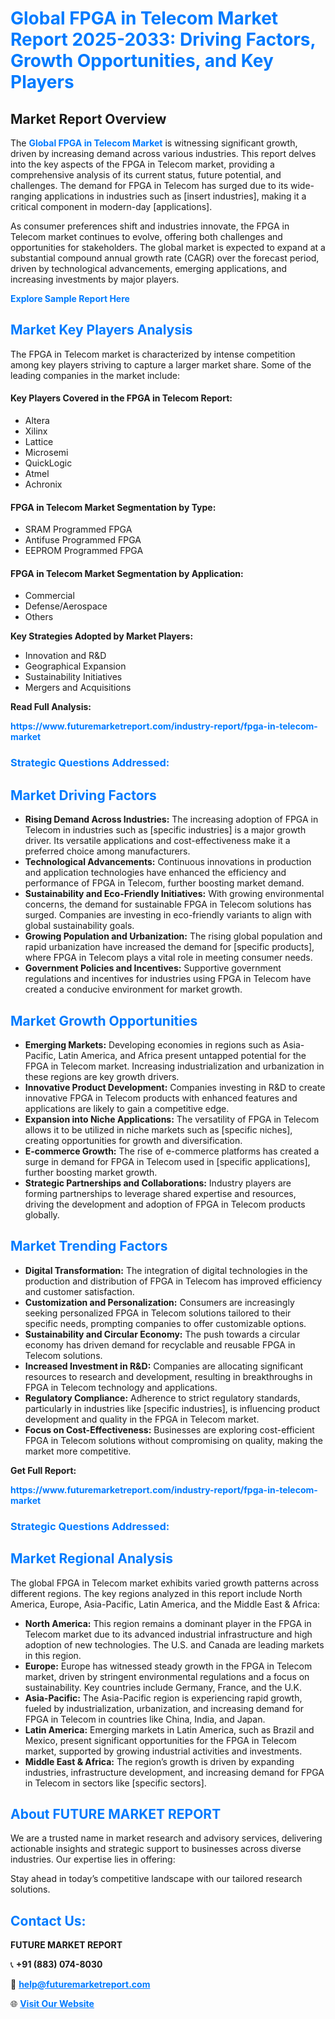 <h1 style="color: #007BFF;">Global FPGA in Telecom Market Report 2025-2033: Driving Factors, Growth Opportunities, and Key Players</h1>

<section id="overview">
<h2>Market Report Overview</h2>
<p>The <a href="https://www.futuremarketreport.com/industry-report/fpga-in-telecom-market" style="color: #007BFF; text-decoration: none;"><strong>Global FPGA in Telecom Market</strong></a> is witnessing significant growth, driven by increasing demand across various industries. This report delves into the key aspects of the FPGA in Telecom market, providing a comprehensive analysis of its current status, future potential, and challenges. The demand for FPGA in Telecom has surged due to its wide-ranging applications in industries such as [insert industries], making it a critical component in modern-day [applications].</p>
<p>As consumer preferences shift and industries innovate, the FPGA in Telecom market continues to evolve, offering both challenges and opportunities for stakeholders. The global market is expected to expand at a substantial compound annual growth rate (CAGR) over the forecast period, driven by technological advancements, emerging applications, and increasing investments by major players.</p>
</section>

<section id="overview">
<p><a href="https://www.futuremarketreport.com/request-sample/reportId=86053" style="color: #007BFF; text-decoration: none;"><strong>Explore Sample Report Here</strong></a></p>
</section>

<section id="key-players">
<h2 style="color: #007BFF;">Market Key Players Analysis</h2>
<p>The FPGA in Telecom market is characterized by intense competition among key players striving to capture a larger market share. Some of the leading companies in the market include:</p>
<h4>Key Players Covered in the FPGA in Telecom Report:</h4>
<ul><li>Altera</li><li>Xilinx</li><li>Lattice</li><li>Microsemi</li><li>QuickLogic</li><li>Atmel</li><li>Achronix</li></ul>
<h4>FPGA in Telecom Market Segmentation by Type:</h4>
<ul><li>SRAM Programmed FPGA</li><li>Antifuse Programmed FPGA</li><li>EEPROM Programmed FPGA</li></ul>

<h4>FPGA in Telecom Market Segmentation by Application:</h4>
<ul><li>Commercial</li><li>Defense/Aerospace</li><li>Others</li></ul>
<p><strong>Key Strategies Adopted by Market Players:</strong></p>
<ul>
<li>Innovation and R&D</li>
<li>Geographical Expansion</li>
<li>Sustainability Initiatives</li>
<li>Mergers and Acquisitions</li>
</ul>
</section>

<section>
<p><strong>Read Full Analysis: </strong></p><a href="https://www.futuremarketreport.com/industry-report/fpga-in-telecom-market" style="color: #007BFF; text-decoration: none;"><strong>https://www.futuremarketreport.com/industry-report/fpga-in-telecom-market</strong></a>
<h3 style="color: #007BFF;">Strategic Questions Addressed:</h3>
</section>

<section id="driving-factors">
<h2 style="color: #007BFF;">Market Driving Factors</h2>
<ul>
<li><strong>Rising Demand Across Industries:</strong> The increasing adoption of FPGA in Telecom in industries such as [specific industries] is a major growth driver. Its versatile applications and cost-effectiveness make it a preferred choice among manufacturers.</li>
<li><strong>Technological Advancements:</strong> Continuous innovations in production and application technologies have enhanced the efficiency and performance of FPGA in Telecom, further boosting market demand.</li>
<li><strong>Sustainability and Eco-Friendly Initiatives:</strong> With growing environmental concerns, the demand for sustainable FPGA in Telecom solutions has surged. Companies are investing in eco-friendly variants to align with global sustainability goals.</li>
<li><strong>Growing Population and Urbanization:</strong> The rising global population and rapid urbanization have increased the demand for [specific products], where FPGA in Telecom plays a vital role in meeting consumer needs.</li>
<li><strong>Government Policies and Incentives:</strong> Supportive government regulations and incentives for industries using FPGA in Telecom have created a conducive environment for market growth.</li>
</ul>
</section>

<section id="growth-opportunities">
<h2 style="color: #007BFF;">Market Growth Opportunities</h2>
<ul>
<li><strong>Emerging Markets:</strong> Developing economies in regions such as Asia-Pacific, Latin America, and Africa present untapped potential for the FPGA in Telecom market. Increasing industrialization and urbanization in these regions are key growth drivers.</li>
<li><strong>Innovative Product Development:</strong> Companies investing in R&D to create innovative FPGA in Telecom products with enhanced features and applications are likely to gain a competitive edge.</li>
<li><strong>Expansion into Niche Applications:</strong> The versatility of FPGA in Telecom allows it to be utilized in niche markets such as [specific niches], creating opportunities for growth and diversification.</li>
<li><strong>E-commerce Growth:</strong> The rise of e-commerce platforms has created a surge in demand for FPGA in Telecom used in [specific applications], further boosting market growth.</li>
<li><strong>Strategic Partnerships and Collaborations:</strong> Industry players are forming partnerships to leverage shared expertise and resources, driving the development and adoption of FPGA in Telecom products globally.</li>
</ul>
</section>

<section id="trending-factors">
<h2 style="color: #007BFF;">Market Trending Factors</h2>
<ul>
<li><strong>Digital Transformation:</strong> The integration of digital technologies in the production and distribution of FPGA in Telecom has improved efficiency and customer satisfaction.</li>
<li><strong>Customization and Personalization:</strong> Consumers are increasingly seeking personalized FPGA in Telecom solutions tailored to their specific needs, prompting companies to offer customizable options.</li>
<li><strong>Sustainability and Circular Economy:</strong> The push towards a circular economy has driven demand for recyclable and reusable FPGA in Telecom solutions.</li>
<li><strong>Increased Investment in R&D:</strong> Companies are allocating significant resources to research and development, resulting in breakthroughs in FPGA in Telecom technology and applications.</li>
<li><strong>Regulatory Compliance:</strong> Adherence to strict regulatory standards, particularly in industries like [specific industries], is influencing product development and quality in the FPGA in Telecom market.</li>
<li><strong>Focus on Cost-Effectiveness:</strong> Businesses are exploring cost-efficient FPGA in Telecom solutions without compromising on quality, making the market more competitive.</li>
</ul>
</section>

<section>
<p><strong>Get Full Report: </strong></p><a href="https://www.futuremarketreport.com/industry-report/fpga-in-telecom-market" style="color: #007BFF; text-decoration: none;"><strong>https://www.futuremarketreport.com/industry-report/fpga-in-telecom-market</strong></a>
<h3 style="color: #007BFF;">Strategic Questions Addressed:</h3>
</section>


<section id="regional-analysis">
<h2 style="color: #007BFF;">Market Regional Analysis</h2>
<p>The global FPGA in Telecom market exhibits varied growth patterns across different regions. The key regions analyzed in this report include North America, Europe, Asia-Pacific, Latin America, and the Middle East & Africa:</p>
<ul>
<li><strong>North America:</strong> This region remains a dominant player in the FPGA in Telecom market due to its advanced industrial infrastructure and high adoption of new technologies. The U.S. and Canada are leading markets in this region.</li>
<li><strong>Europe:</strong> Europe has witnessed steady growth in the FPGA in Telecom market, driven by stringent environmental regulations and a focus on sustainability. Key countries include Germany, France, and the U.K.</li>
<li><strong>Asia-Pacific:</strong> The Asia-Pacific region is experiencing rapid growth, fueled by industrialization, urbanization, and increasing demand for FPGA in Telecom in countries like China, India, and Japan.</li>
<li><strong>Latin America:</strong> Emerging markets in Latin America, such as Brazil and Mexico, present significant opportunities for the FPGA in Telecom market, supported by growing industrial activities and investments.</li>
<li><strong>Middle East & Africa:</strong> The region’s growth is driven by expanding industries, infrastructure development, and increasing demand for FPGA in Telecom in sectors like [specific sectors].</li>
</ul>
</section>

<footer>
<h2 style="color: #007BFF;">About FUTURE MARKET REPORT</h2>
<p>We are a trusted name in market research and advisory services, delivering actionable insights and strategic support to businesses across diverse industries. Our expertise lies in offering:</p>

<p>Stay ahead in today’s competitive landscape with our tailored research solutions.</p>

<h2 style="color: #007BFF;">Contact Us:</h2>
<p><strong>FUTURE MARKET REPORT</strong></p>
<p>📞 <strong>+91 (883) 074-8030</strong></p>
<p>📧 <strong><a href="mailto:help@futuremarketreport.com" style="color: #007BFF;">help@futuremarketreport.com</a></strong></p>
<p>🌐 <strong><a href="https://www.futuremarketreport.com/" style="color: #007BFF;">Visit Our Website</a></strong></p>
</footer>